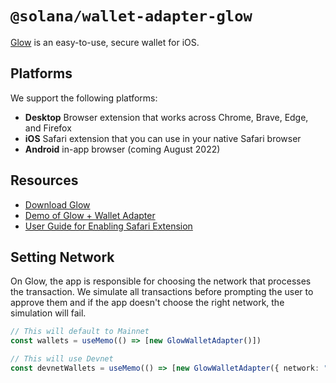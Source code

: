 # `@solana/wallet-adapter-glow`

[Glow](https://glow.app) is an easy-to-use, secure wallet for iOS.

## Platforms

We support the following platforms:

- **Desktop** Browser extension that works across Chrome, Brave, Edge, and Firefox
- **iOS** Safari extension that you can use in your native Safari browser
- **Android** in-app browser (coming August 2022)

## Resources

- [Download Glow](https://glow.app/download)
- [Demo of Glow + Wallet Adapter](https://wallet-adapter-example.luma-dev.com)
- [User Guide for Enabling Safari Extension](https://glow.app/safari)

## Setting Network

On Glow, the app is responsible for choosing the network that processes the transaction. We simulate all transactions
before prompting the user to approve them and if the app doesn't choose the right network, the simulation will fail.

```ts
// This will default to Mainnet
const wallets = useMemo(() => [new GlowWalletAdapter()])

// This will use Devnet
const devnetWallets = useMemo(() => [new GlowWalletAdapter({ network: "devnet" })])
```
